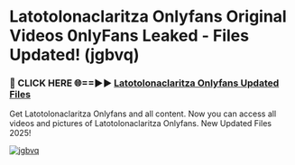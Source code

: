 # Latotolonaclaritza Onlyfans Original Videos 0nlyFans Leaked - Files Updated! (jgbvq)

<h3>🔴 CLICK HERE 🌐==►► <a href="https://tinyurl.com/ehrbuxhb" rel="nofollow">Latotolonaclaritza Onlyfans Updated Files</a></h3>

Get Latotolonaclaritza Onlyfans and all content. Now you can access all videos and pictures of Latotolonaclaritza Onlyfans. New Updated Files 2025!

[![jgbvq](https://i.imgur.com/lVYEuWS.gif)](https://tinyurl.com/ehrbuxhb)
